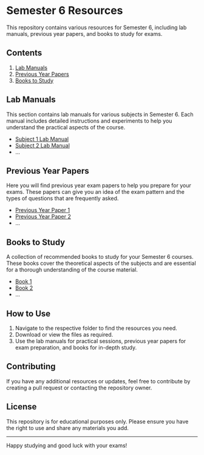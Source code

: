 # Semester 6 Resources

This repository contains various resources for Semester 6, including lab manuals, previous year papers, and books to study for exams.

## Contents

1. [Lab Manuals](#lab-manuals)
2. [Previous Year Papers](#previous-year-papers)
3. [Books to Study](#books-to-study)

## Lab Manuals

This section contains lab manuals for various subjects in Semester 6. Each manual includes detailed instructions and experiments to help you understand the practical aspects of the course.

- [Subject 1 Lab Manual](path/to/subject1/lab/manual)
- [Subject 2 Lab Manual](path/to/subject2/lab/manual)
- ...

## Previous Year Papers

Here you will find previous year exam papers to help you prepare for your exams. These papers can give you an idea of the exam pattern and the types of questions that are frequently asked.

- [Previous Year Paper 1](path/to/previous/year/paper1)
- [Previous Year Paper 2](path/to/previous/year/paper2)
- ...

## Books to Study

A collection of recommended books to study for your Semester 6 courses. These books cover the theoretical aspects of the subjects and are essential for a thorough understanding of the course material.

- [Book 1](path/to/book1)
- [Book 2](path/to/book2)
- ...

## How to Use

1. Navigate to the respective folder to find the resources you need.
2. Download or view the files as required.
3. Use the lab manuals for practical sessions, previous year papers for exam preparation, and books for in-depth study.

## Contributing

If you have any additional resources or updates, feel free to contribute by creating a pull request or contacting the repository owner.

## License

This repository is for educational purposes only. Please ensure you have the right to use and share any materials you add.

---

Happy studying and good luck with your exams!
